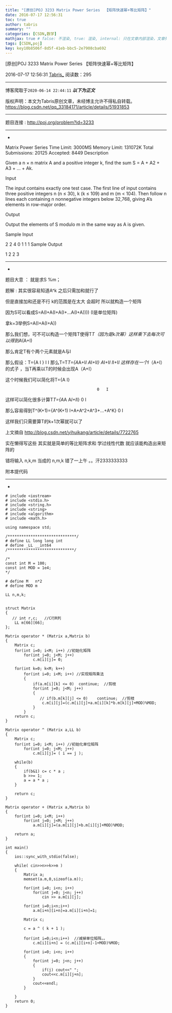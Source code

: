 ```yaml
---
title: "[原创]POJ 3233 Matrix Power Series  【矩阵快速幂+等比矩阵】"
date: 2016-07-17 12:56:31
toc: true
author: tabris
summary: ""
categories: [CSDN,数学]
mathjax: true # false: 不渲染, true: 渲染, internal: 只在文章内部渲染，文章列表中不渲染
tags: [CSDN,poj]
key: key10b8506f-8d5f-41eb-bbc5-2e7908cba692
---
```


[原创]POJ 3233 Matrix Power Series  【矩阵快速幂+等比矩阵】

2016-07-17 12:56:31  [Tabris_](https://me.csdn.net/qq_33184171) 阅读数：295

---

博客爬取于`2020-06-14 22:44:11`
***以下为正文***

版权声明：本文为Tabris原创文章，未经博主允许不得私自转载。
https://blog.csdn.net/qq_33184171/article/details/51931853

<!-- more -->

---

题目连接 : http://poj.org/problem?id=3233

-------------------------------------------------------
-
Matrix Power Series
Time Limit: 3000MS		Memory Limit: 131072K
Total Submissions: 20125		Accepted: 8449
Description

Given a n × n matrix A and a positive integer k, find the sum S = A + A2 + A3 + … + Ak.

Input

The input contains exactly one test case. The first line of input contains three positive integers n (n ≤ 30), k (k ≤ 109) and m (m < 104). Then follow n lines each containing n nonnegative integers below 32,768, giving A’s elements in row-major order.

Output

Output the elements of S modulo m in the same way as A is given.

Sample Input

2 2 4
0 1
1 1
Sample Output

1 2
2 3

--------------------------------------------------------------------------------------
-
题目大意 ： 就是求S  %m；

题解 : 其实很容易知道A^k  之后只需加和就行了  

但是直接加和还是不行  k的范围是在太大   会超时  所以就构造一个矩阵  

因为S可以看成S=A(I+A(I+A(I+...A(I+A)))) (I是单位矩阵)

拿k=3举例S=A(I+A(I+A))

那么我们想，可不可以构造一个矩阵T使得T*T（因为是k次幂）这样乘下去每次可以得到A*(A+I)

那么肯定T有个两个元素就是A与I

那么假设：T={A  I }
                        I  I
那么T=T*T={A*A+I*I       A*I+I*I}
                      A*I+I*I           I*I+I*I
这样存在一个I*（A+I）的式子 ，当T再乘以T的时候会出现A（A+I）

这个时候我们可以简化将T={A  I}  

                                            0   I

这样可以简化很多计算T*T={A*A   A*I+I*I}
                                           0           I

那么容易得到T^(K+1)={A^(K+1)           I+A+A^2+A^3+...+A^K}
                                         0                                I

这样我们只需要算T的k+1次幂就可以了

上文摘自 http://blog.csdn.net/yihuikang/article/details/7722765

实在懒得写这些   其实就是简单的等比矩阵求和   学过线性代数 就应该能构造出来矩阵的  

错将输入 n,k,m  当成的 n,m,k  错了一上午  。。汗2333333333

附本提代码

---------------------------------------------------------------------------------
-
```
# include <iostream>
# include <stdio.h>
# include <string.h>
# include <string>
# include <algorithm>
# include <math.h>

using namespace std;

/******************************/
# define LL long long int
# define _LL __int64
/*****************************/

/*
const int M = 100;
const int MOD = 1e4;
*/

# define M   n*2
# define MOD m

LL n,m,k;


struct Matrix
{
   // int r,c;   //C行R列
    LL m[66][66];
};

Matrix operator * (Matrix a,Matrix b)
{
    Matrix c;
    for(int i=0; i<M; i++) //初始化矩阵
        for(int j=0; j<M; j++)
            c.m[i][j]= 0;

    for(int k=0; k<M; k++)
        for(int i=0; i<M; i++) //实现矩阵乘法
        {
            if(a.m[i][k] <= 0)  continue;  //剪枝
            for(int j=0; j<M; j++)
            {
               // if(b.m[k][j] <= 0)    continue;  //剪枝
                c.m[i][j]=(c.m[i][j]+a.m[i][k]*b.m[k][j]+MOD)%MOD;
            }
        }
    return c;
}

Matrix operator ^ (Matrix a,LL b)
{
    Matrix c;
    for(int i=0; i<M; i++) //初始化单位矩阵
        for(int j=0; j<M; j++)
            c.m[i][j]= ( i == j );

    while(b)
    {
        if(b&1) c= c * a ;
        b >>= 1;
        a = a * a ;
    }

    return c;
}

Matrix operator + (Matrix a,Matrix b)
{
    for(int i=0; i<M; i++)
        for(int j=0; j<M; j++)
            a.m[i][j]=(a.m[i][j]+b.m[i][j]+MOD)%MOD;

    return a;
}

int main()
{
    ios::sync_with_stdio(false);

    while( cin>>n>>k>>m )
    {
        Matrix a;
        memset(a.m,0,sizeof(a.m));

        for(int i=0; i<n; i++)
            for(int j=0; j<n; j++)
                cin >> a.m[i][j];

        for(int i=0;i<n;i++)
            a.m[i+n][i+n]=a.m[i][i+n]=1;

        Matrix c;

        c = a ^ ( k + 1 );

        for(int i=0;i<n;i++)  //减掉单位矩阵。。
            c.m[i][i+n] = (c.m[i][i+n]-1+MOD)%MOD;

        for(int i=0; i<n; i++)
        {
            for(int j=0; j<n; j++)
            {
                if(j) cout<<" ";
                cout<<c.m[i][j+n];
            }
            cout<<endl;
        }

    }
    return 0;
}

```
